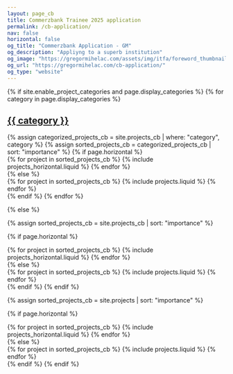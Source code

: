 ```yaml
---
layout: page_cb
title: Commerzbank Trainee 2025 application
permalink: /cb-application/
nav: false
horizontal: false
og_title: "Commerzbank Application - GM"
og_description: "Appliyng to a superb institution"
og_image: "https://gregormihelac.com/assets/img/itfa/foreword_thumbnail.jpg"
og_url: "https://gregormihelac.com/cb-application/"
og_type: "website"
---
```

<!-- pages/projects_cb.md -->
<div class="projects_cb">
{% if site.enable_project_categories and page.display_categories %}
  <!-- Display categorized projects -->
  {% for category in page.display_categories %}
  <a id="{{ category }}" href=".#{{ category }}">
    <h2 class="category">{{ category }}</h2>
  </a>
  {% assign categorized_projects_cb = site.projects_cb | where: "category", category %}
  {% assign sorted_projects_cb = categorized_projects_cb | sort: "importance" %}
  <!-- Generate cards for each project -->
  {% if page.horizontal %}
  <div class="container">
    <div class="row row-cols-1 row-cols-md-2">
    {% for project in sorted_projects_cb %}
      {% include projects_horizontal.liquid %}
    {% endfor %}
    </div>
  </div>
  {% else %}
  <div class="row row-cols-1 row-cols-md-3">
    {% for project in sorted_projects_cb %}
      {% include projects.liquid %}
    {% endfor %}
  </div>
  {% endif %}
  {% endfor %}

{% else %}
  <!-- Display projects without categories -->
  {% assign sorted_projects_cb = site.projects_cb | sort: "importance" %}
  <!-- Generate cards for each project -->
  {% if page.horizontal %}
  <div class="container">
    <div class="row row-cols-1 row-cols-md-2">
    {% for project in sorted_projects_cb %}
      {% include projects_horizontal.liquid %}
    {% endfor %}
    </div>
  </div>
  {% else %}
  <div class="row row-cols-1 row-cols-md-3">
    {% for project in sorted_projects_cb %}
      {% include projects.liquid %}
    {% endfor %}
  </div>
  {% endif %}
{% endif %}
</div>

<!-- Display projects without categories -->

{% assign sorted_projects_cb = site.projects | sort: "importance" %}

  <!-- Generate cards for each project -->

{% if page.horizontal %}

  <div class="container">
    <div class="row row-cols-1 row-cols-md-2">
    {% for project in sorted_projects_cb %}
      {% include projects_horizontal.liquid %}
    {% endfor %}
    </div>
  </div>
  {% else %}
  <div class="row row-cols-1 row-cols-md-3">
    {% for project in sorted_projects_cb %}
      {% include projects.liquid %}
    {% endfor %}
  </div>
  {% endif %}
{% endif %}
</div>
